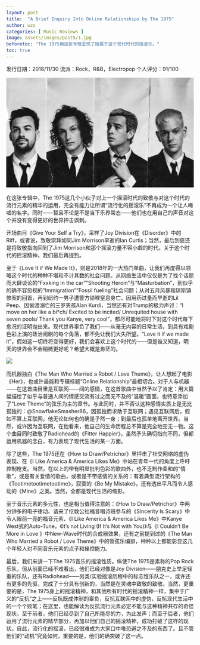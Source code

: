 ```yaml
---
layout: post
title:  "A Brief Inquiry Into Online Relationships by The 1975"
author: wzs
categories: [ Music Reviews ]
image: assets/images/post5/1.jpg
beforetoc: "The 1975用这张专辑呈现了独属于这个现代时代的摇滚乐。"
toc: true
---
```


发行日期：2018/11/30
流派：Rock，R&B，Electropop
个人评分：91/100

![](https://github.com/wzs-zwdxsky/wzs-zwdxsky.github.io/blob/main/assets/images/post5/2.jpg?raw=true)

在这张专辑中，The 1975这几个小伙子对上一个摇滚时代的致敬与对这个时代的流行元素的精华的运用，完全有能力让所谓“流行化的摇滚乐”不再成为一个让人唏嘘的名字。同时——暂且不论是不是当下乐界常态——他们也在用自己的声音对这个并没有变得更好的世界抨击讽刺。

开场曲目《Give Your Self a Try》，采样了Joy Division在《Disorder》中的Riff，或者说，致敬崇拜如同Jim Morrison早逝的Ian Curtis；当然，最后到底还是将致敬指向回到了Jim Morrison和那个摇滚力量不容小觑的时代。关于这个时代的摇滚精神，我们最后再提到。

至于《Love It if We Made It》，则是2018年的一大热门单曲，让我们再度得以领略这个时代的种种不堪和不计其数的社会问题。从网络生活中仅仅是为了找个话题而大肆谈论的“Fxxking in the car”“Shooting Heroin”与“Masturbation”，到似乎的确不容忽视的“Immigration”“Fossil fueling”社会问题；从对五月风暴和琼斯镇惨案的回首，再到纽约一男子遭警方锁喉窒息身亡、因用药过量而早逝的Lil Peep、因偷渡溺亡的三岁男孩Alan Kurdi，当然还有对Trump的极力声讨：“I move on her like a bi*ch/ Excited to be incited/ Unrequited house with seven pools/ Thank you Kanye, very cool”，都尽可能地将时下对这个时代每下愈况的证明抛出来。现代世界辜负了我们——从毫无内容的日常生活，到具有戏剧色彩上演的政治闹剧的每个角落，都不免让我们大失所望。“Love it if we made it”，假如这一切终将变得更好，我们会喜欢上这个时代的——但是谁又知道，明天的世界会不会稍微更好呢？希望大概是渺茫的。

![](https://github.com/wzs-zwdxsky/wzs-zwdxsky.github.io/blob/main/assets/images/post5/3.jpg?raw=true)

而机器独白《The Man Who Married a Robot / Love Theme》，让人想起了电影《Her》，也或许最能和专辑标题“Online Relationship”最相切合。对于人与机器——在这首曲目里是互联网——间的感情，在这首歌曲中当然予以了肯定：用大篇幅描绘了似乎与普通人间的情感交流有过之而无不及的“温暖”画面，也特意添加了“Love Theme”的弦乐为主的章节。与此同时，并不否认这种感情实质上是无比孤独的：@SnowflakeSmasher86，因孤独而求助于互联网；遇见互联网后，假如不算上互联网，他无论如何也的确是孑然一身；到最后也孤单地离开世界。当然，或许因为互联网，在他看来，他自己的生命历程总不算是完全地空无一物。这个曲目同时致敬了Radiohead的《Fitter Happier》，虽然矛头确切指向不同，但都运用机器的念白，有力表现了现代生活的某一方面。

除了这些，The 1975还在《How to Draw/Petrichor》里抨击了社交网络的虚伪表现、在《I Like America & America Likes Me》中站在青年一代的角度上呼吁控制枪支。当然，在以上的带有明显批判色彩的歌曲外，也不乏制作柔和的“情歌”，或是有关爱情的歌曲，或者是不带感情的关系的：有着典型流行架构的《Tootimetootimetootime》，寂寞的《Be My Mistake》，还有透出平凡而令人感动的《Mine》之类。当然，全都是现代生活的缩影。

至于音乐元素的多元性，也是相当值得注意的：《How to Draw/Petrichor》中两分钟多的电子律动、请来了伦敦公社福音唱诗班参与的《Sincerity Is Scary》中令人眼前一亮的福音元素、《I Like America & America Likes Me》中Kanye West式的Auto-Tune，《It’s not Living (If It’s Not with You)》与《I Couldn’t Be More in Love 》中New-Wave时代的合成器效果，还有之前提到过的《The Man Who Married a Robot / Love Theme》中的管弦乐编排，种种以上都能彰显这几个年轻人对不同音乐元素的点子和操控能力。

最后，我们来讲一下The 1975音乐的摇滚性质。纵使The 1975是素称的Pop Rock乐队，但从前面已经不难看出，他们已经对像是Joy Division——朋克史上举足轻重的乐队，还有Radiohead——另类/实验摇滚历程中的标志性乐队之一，或许还有更多的先驱，完成了十分具有创新的，当然是在灵魂中致敬的致敬。当然，更重要的是，The 1975身上的摇滚精神，和其他所有时代的摇滚精神一样，集中于广义的“反抗”之上——反抗既成体制的辜负，反抗互联网中的虚伪，反抗现代生活中的一个个败笔；在这里，也能解读为反抗流行元素必定不能与这种精神共存的奇怪现状。至于前者，他们已经尽到了自己所能尽的力，为此发声；而至于后者，他们运用了流行元素的精华部分，再加以他们自己的摇滚精神，成功打破了这样的现状。自此，流行化的摇滚，已经很难成为大家口中唯恐避之不及的东西了。且不管他们的“动机”究竟如何，重要的是，他们的确突破了这一点。